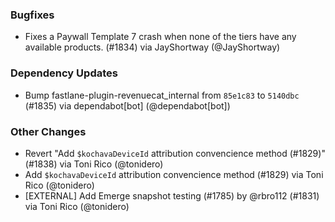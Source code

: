 ### Bugfixes
* Fixes a Paywall Template 7 crash when none of the tiers have any available products. (#1834) via JayShortway (@JayShortway)
### Dependency Updates
* Bump fastlane-plugin-revenuecat_internal from `85e1c83` to `5140dbc` (#1835) via dependabot[bot] (@dependabot[bot])
### Other Changes
* Revert "Add `$kochavaDeviceId` attribution convencience method (#1829)" (#1838) via Toni Rico (@tonidero)
* Add `$kochavaDeviceId` attribution convencience method (#1829) via Toni Rico (@tonidero)
* [EXTERNAL] Add Emerge snapshot testing (#1785) by @rbro112 (#1831) via Toni Rico (@tonidero)
